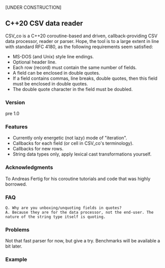 [UNDER CONSTRUCTION]

## C++20 CSV data reader

CSV_co is a C++20 coroutine-based and driven, callback-providing CSV data processor, reader or parser. Hope, the tool is to a large extent in line with standard RFC 4180, as the following requirements seem satisfied:

- MS-DOS (and Unix) style line endings.
- Optional header line.
- Each row (record) must contain the same number of fields.
- A field can be enclosed in double quotes.
- If a field contains commas, line breaks, double quotes, then this field must be enclosed in double quotes.
- The double quote character in the field must be doubled.

### Version
pre 1.0

### Features
- Currently only energetic (not lazy) mode of "iteration".
- Callbacks for each field (or cell in CSV_co's terminology).
- Callbacks for new rows.
- String data types only, apply lexical cast transformations yourself.

### Acknowledgments
To Andreas Fertig for his coroutine tutorials and code that was highly borrowed.

### FAQ
    Q. Why are you unboxing/unquoting fields in quotes?
    A. Because they are for the data processor, not the end-user. The nature of the string type itself is quoting.

### Problems
Not that fast parser for now, but give a try.  Benchmarks will be available a bit later.

### Example

